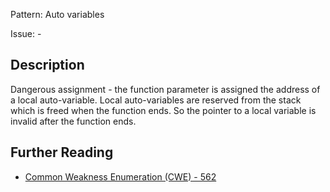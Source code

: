 Pattern: Auto variables

Issue: -

## Description

Dangerous assignment - the function parameter is assigned the address of a local auto-variable. Local auto-variables are reserved from the stack which is freed when the function ends. So the pointer to a local variable is invalid after the function ends.

## Further Reading

* [Common Weakness Enumeration (CWE) - 562](https://cwe.mitre.org/data/definitions/562.html)